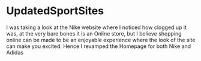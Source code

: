 # UpdatedSportSites
I was taking a look at the Nike website where I noticed how clogged up it was, at the very bare bones it is an Online store, but I believe shopping online can be made to be an enjoyable experience where the look of the site can make you excited. Hence I revamped the Homepage for both Nike and Adidas
